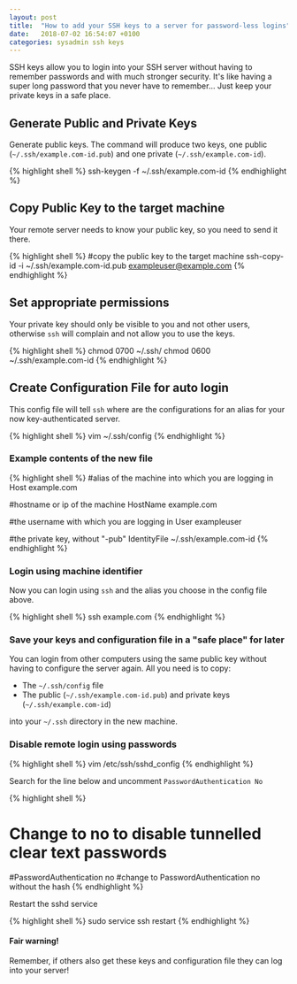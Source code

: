 ```yaml
---
layout: post
title:  "How to add your SSH keys to a server for password-less logins"
date:   2018-07-02 16:54:07 +0100
categories: sysadmin ssh keys
---
```


SSH keys allow you to login into your SSH server without having to remember passwords and with much stronger security. It's like having a super long password that you never have to remember... Just keep your private keys in a safe place.

## Generate Public and Private Keys

Generate public keys. The command will produce two keys, one public (`~/.ssh/example.com-id.pub`) and one private (`~/.ssh/example.com-id`).

{% highlight shell %}
ssh-keygen -f ~/.ssh/example.com-id
{% endhighlight %}


## Copy Public Key to the target machine

Your remote server needs to know your public key, so you need to send it there.

{% highlight shell %}
#copy the public key to the target machine
ssh-copy-id -i ~/.ssh/example.com-id.pub exampleuser@example.com
{% endhighlight %}

## Set appropriate permissions

Your private key should only be visible to you and not other users, otherwise `ssh` will complain and not allow you to use the keys.

{% highlight shell %}
chmod 0700 ~/.ssh/
chmod 0600 ~/.ssh/example.com-id
{% endhighlight %}

## Create Configuration File for auto login

This config file will tell `ssh` where are the configurations for an alias for your now key-authenticated server.

{% highlight shell %}
vim ~/.ssh/config
{% endhighlight %}

### Example contents of the new file

{% highlight shell %}
#alias of the machine into which you are logging in
Host example.com

#hostname or ip of the machine
HostName example.com

#the username with which you are logging in
User exampleuser

#the private key, without "-pub"
IdentityFile ~/.ssh/example.com-id
{% endhighlight %}


### Login using machine identifier

Now you can login using `ssh` and the alias you choose in the config file above.

{% highlight shell %}
ssh example.com
{% endhighlight %}


### Save your keys and configuration file in a "safe place" for later

You can login from other computers using the same public key without having to configure the server again.
All you need is to copy:

 - The `~/.ssh/config` file
 - The public (`~/.ssh/example.com-id.pub`) and private keys (`~/.ssh/example.com-id`)

into your `~/.ssh` directory in the new machine.

### Disable remote login using passwords

{% highlight shell %}
vim /etc/ssh/sshd_config
{% endhighlight %}

Search for the line below and uncomment `PasswordAuthentication No`

{% highlight shell %}
# Change to no to disable tunnelled clear text passwords
#PasswordAuthentication no #change to PasswordAuthentication no without the hash
{% endhighlight %}

Restart the sshd service

{% highlight shell %}
sudo service ssh restart
{% endhighlight %}

#### Fair warning!
Remember, if others also get these keys and configuration file they can log into your server!
